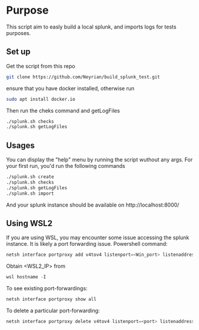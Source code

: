 # Purpose

This script aim to easly build a local splunk, and imports logs for tests purposes.

## Set up

Get the script from this repo 
```bash
git clone https://github.com/Neyrian/build_splunk_test.git
```

ensure that you have docker installed, otherwise run
```bash
sudo apt install docker.io
```

Then run the cheks command and getLogFiles
```bash
./splunk.sh checks
./splunk.sh getLogFiles
```

## Usages

You can display the "help" menu by running the script wuthout any args.
For your first run, you'd run the following commands
```bash
./splunk.sh create
./splunk.sh checks
./splunk.sh getLogFiles
./splunk.sh import
```
And your splunk instance should be available on http://localhost:8000/

## Using WSL2

If you are using WSL, you may encounter some issue accessing the splunk instance. It is likely a port forwarding issue.
Powershell command:
```Powershell
netsh interface portproxy add v4tov4 listenport=<Win_port> listenaddress=0.0.0.0 connectport=<WSL2_port> connectaddress=<WSL2_IP>
```
Obtain <WSL2_IP> from

```powershell
wsl hostname -I
```
To see existing port-forwardings:
```Powershell
netsh interface portproxy show all
```

To delete a particular port-forwarding:
```Powershell
netsh interface portproxy delete v4tov4 listenport=<port> listenaddress=<IP>
```
